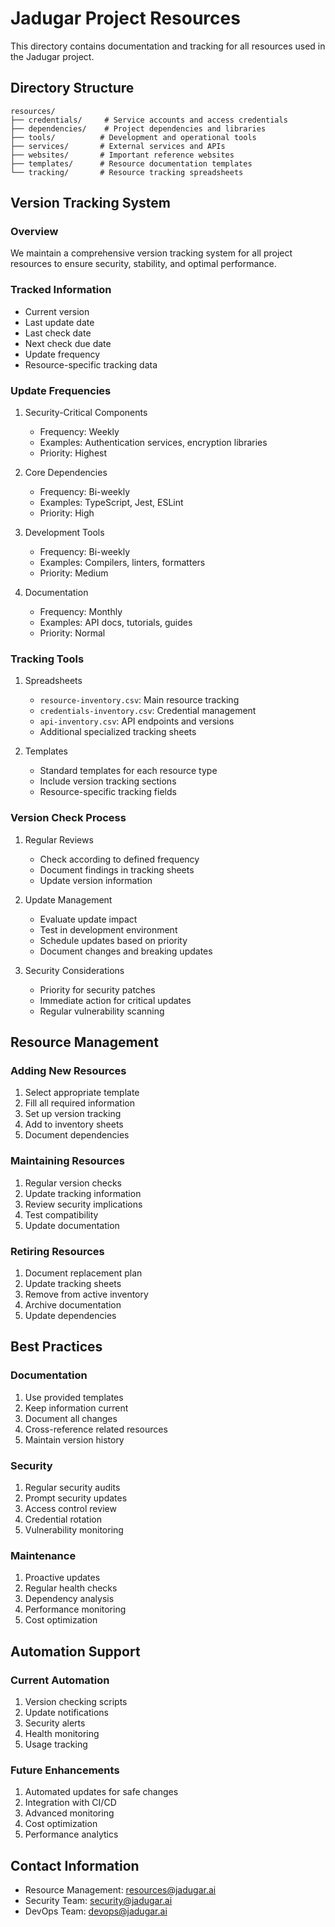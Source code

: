 # Jadugar Project Resources

This directory contains documentation and tracking for all resources used in the Jadugar project.

## Directory Structure

```
resources/
├── credentials/     # Service accounts and access credentials
├── dependencies/    # Project dependencies and libraries
├── tools/          # Development and operational tools
├── services/       # External services and APIs
├── websites/       # Important reference websites
├── templates/      # Resource documentation templates
└── tracking/       # Resource tracking spreadsheets
```

## Version Tracking System

### Overview
We maintain a comprehensive version tracking system for all project resources to ensure security, stability, and optimal performance.

### Tracked Information
- Current version
- Last update date
- Last check date
- Next check due date
- Update frequency
- Resource-specific tracking data

### Update Frequencies
1. Security-Critical Components
   - Frequency: Weekly
   - Examples: Authentication services, encryption libraries
   - Priority: Highest

2. Core Dependencies
   - Frequency: Bi-weekly
   - Examples: TypeScript, Jest, ESLint
   - Priority: High

3. Development Tools
   - Frequency: Bi-weekly
   - Examples: Compilers, linters, formatters
   - Priority: Medium

4. Documentation
   - Frequency: Monthly
   - Examples: API docs, tutorials, guides
   - Priority: Normal

### Tracking Tools
1. Spreadsheets
   - `resource-inventory.csv`: Main resource tracking
   - `credentials-inventory.csv`: Credential management
   - `api-inventory.csv`: API endpoints and versions
   - Additional specialized tracking sheets

2. Templates
   - Standard templates for each resource type
   - Include version tracking sections
   - Resource-specific tracking fields

### Version Check Process
1. Regular Reviews
   - Check according to defined frequency
   - Document findings in tracking sheets
   - Update version information

2. Update Management
   - Evaluate update impact
   - Test in development environment
   - Schedule updates based on priority
   - Document changes and breaking updates

3. Security Considerations
   - Priority for security patches
   - Immediate action for critical updates
   - Regular vulnerability scanning

## Resource Management

### Adding New Resources
1. Select appropriate template
2. Fill all required information
3. Set up version tracking
4. Add to inventory sheets
5. Document dependencies

### Maintaining Resources
1. Regular version checks
2. Update tracking information
3. Review security implications
4. Test compatibility
5. Update documentation

### Retiring Resources
1. Document replacement plan
2. Update tracking sheets
3. Remove from active inventory
4. Archive documentation
5. Update dependencies

## Best Practices

### Documentation
1. Use provided templates
2. Keep information current
3. Document all changes
4. Cross-reference related resources
5. Maintain version history

### Security
1. Regular security audits
2. Prompt security updates
3. Access control review
4. Credential rotation
5. Vulnerability monitoring

### Maintenance
1. Proactive updates
2. Regular health checks
3. Dependency analysis
4. Performance monitoring
5. Cost optimization

## Automation Support

### Current Automation
1. Version checking scripts
2. Update notifications
3. Security alerts
4. Health monitoring
5. Usage tracking

### Future Enhancements
1. Automated updates for safe changes
2. Integration with CI/CD
3. Advanced monitoring
4. Cost optimization
5. Performance analytics

## Contact Information

- Resource Management: resources@jadugar.ai
- Security Team: security@jadugar.ai
- DevOps Team: devops@jadugar.ai
